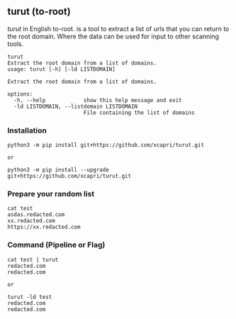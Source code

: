 ## turut (to-root)
_turut_ in English to-root. is a tool to extract a list of urls that you can return to the root domain. Where the data can be used for input to other scanning tools.

```
turut
Extract the root domain from a list of domains.
usage: turut [-h] [-ld LISTDOMAIN]

Extract the root domain from a list of domains.

options:
  -h, --help            show this help message and exit
  -ld LISTDOMAIN, --listdomain LISTDOMAIN
                        File containing the list of domains
```
### Installation
```
python3 -m pip install git+https://github.com/xcapri/turut.git

or 

python3 -m pip install --upgrade git+https://github.com/xcapri/turut.git

```

### Prepare your random list
```
cat test 
asdas.redacted.com
xx.redacted.com
https://xx.redacted.com
```

### Command (Pipeline or Flag)
```
cat test | turut
redacted.com
redacted.com

or 

turut -ld test
redacted.com
redacted.com

```
